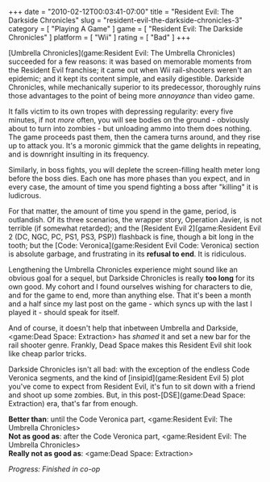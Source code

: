 +++
date = "2010-02-12T00:03:41-07:00"
title = "Resident Evil: The Darkside Chronicles"
slug = "resident-evil-the-darkside-chronicles-3"
category = [ "Playing A Game" ]
game = [ "Resident Evil: The Darkside Chronicles" ]
platform = [ "Wii" ]
rating = [ "Bad" ]
+++

[Umbrella Chronicles](game:Resident Evil: The Umbrella Chronicles) succeeded for a few reasons: it was based on memorable moments from the Resident Evil franchise; it came out when Wii rail-shooters weren't an epidemic; and it kept its content simple, and easily digestible.  Darkside Chronicles, while mechanically superior to its predecessor, thoroughly ruins those advantages to the point of being more <i>annoyance</i> than video game.

It falls victim to its own tropes with depressing regularity: every five minutes, if not <i>more</i> often, you will see bodies on the ground - obviously about to turn into zombies - but unloading ammo into them does nothing.  The game proceeds past them, then the camera turns around, and they rise up to attack you.  It's a moronic gimmick that the game delights in repeating, and is downright insulting in its frequency.

Similarly, in boss fights, you will deplete the screen-filling health meter long before the boss dies.  Each one has more phases than you expect, and in every case, the amount of time you spend fighting a boss after "killing" it is ludicrous.

For that matter, the amount of time you spend in the game, period, is outlandish.  Of its three scenarios, the wrapper story, Operation Javier, is not terrible (if somewhat retarded); and the [Resident Evil 2](game:Resident Evil 2 (DC, NGC, PC, PS1, PS3, PSP)) flashback is fine, though a bit long in the tooth; but the [Code: Veronica](game:Resident Evil Code: Veronica) section is absolute garbage, and frustrating in its <b>refusal to end</b>.  It is ridiculous.

Lengthening the Umbrella Chronicles experience might sound like an obvious goal for a sequel, but Darkside Chronicles is really <b>too long</b> for its own good.  My cohort and I found ourselves wishing for characters to die, and for the game to end, more than anything else.  That it's been a month and a half since my last post on the game - which syncs up with the last I played it - should speak for itself.

And of course, it doesn't help that inbetween Umbrella and Darkside, <game:Dead Space: Extraction> has <i>shamed</i> it and set a new bar for the rail shooter genre.  Frankly, Dead Space makes this Resident Evil shit look like cheap parlor tricks.

Darkside Chronicles isn't all bad: with the exception of the endless Code Veronica segments, and the kind of [insipid](game:Resident Evil 5) plot you've come to expect from Resident Evil, it's fun to sit down with a friend and shoot up some zombies.  But, in this post-[DSE](game:Dead Space: Extraction) era, that's far from enough.

<b>Better than</b>: until the Code Veronica part, <game:Resident Evil: The Umbrella Chronicles>  
<b>Not as good as</b>: after the Code Veronica part, <game:Resident Evil: The Umbrella Chronicles>  
<b>Really not as good as</b>: <game:Dead Space: Extraction>

<i>Progress: Finished in co-op</i>